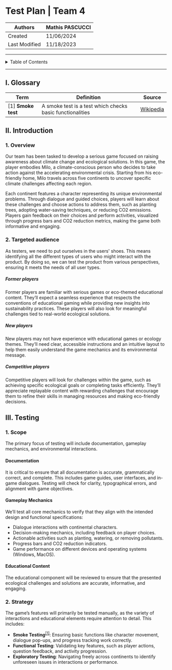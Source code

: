 # Test Plan | Team 4

|Authors|Mathis PASCUCCI|
|---|---|
|Created|11/06/2024|
|Last Modified|11/18/2023|
---
<details>
<summary>Table of Contents</summary>

- [Test Plan | Team 4](#test-plan--team-4)
    - [I. Glossary](#i-glossary)
    - [II. Introduction](#ii-introduction)
        - [1. Overview](#1-overview)
        - [2. Targeted audience](#2-targeted-audience)
            - [Former players](#former-players)
            - [New players](#new-players)
            - [Competitive players](#competitive-players)
    - [III. Testing](#iii-testing)
        - [1. Scope](#1-scope)
            - [Documentation](#documentation)
            - [Gameplay Mechanics](#gameplay-mechanics)
            - [Educational Content](#educational-content)
        - [2. Strategy](#2-strategy)
        
</details>

---

## I. Glossary

| Term | Definition | Source |
| ---- | ---------- | ------ |
|<a id="1">[1]</a> **Smoke test**| A smoke test is a test which checks basic functionalities | [Wikipedia](https://en.wikipedia.org/wiki/Smoke_testing_(software)) |



## II. Introduction

### 1. Overview
Our team has been tasked to develop a serious game focused on raising awareness about climate change and ecological solutions. In this game, the player embodies Milo, a climate-conscious person who decides to take action against the accelerating environmental crisis. Starting from his eco-friendly home, Milo travels across five continents to uncover specific climate challenges affecting each region.

Each continent features a character representing its unique environmental problems. Through dialogue and guided choices, players will learn about these challenges and choose actions to address them, such as planting trees, adopting water-saving techniques, or reducing CO2 emissions. Players gain feedback on their choices and perform activities, visualized through progress bars and CO2 reduction metrics, making the game both informative and engaging.

### 2. Targeted audience
As testers, we need to put ourselves in the users' shoes. This means identifying all the different types of users who might interact with the product. By doing so, we can test the product from various perspectives, ensuring it meets the needs of all user types.

##### Former players
Former players are familiar with serious games or eco-themed educational content. They’ll expect a seamless experience that respects the conventions of educational gaming while providing new insights into sustainability practices. These players will also look for meaningful challenges tied to real-world ecological solutions.

##### New players
New players may not have experience with educational games or ecology themes. They’ll need clear, accessible instructions and an intuitive layout to help them easily understand the game mechanics and its environmental message.

##### Competitive players
Competitive players will look for challenges within the game, such as achieving specific ecological goals or completing tasks efficiently. They’ll appreciate replayable content with rewarding challenges that encourage them to refine their skills in managing resources and making eco-friendly decisions.

## III. Testing

### 1. Scope
The primary focus of testing will include documentation, gameplay mechanics, and environmental interactions.

#### Documentation
It is critical to ensure that all documentation is accurate, grammatically correct, and complete. This includes game guides, user interfaces, and in-game dialogues. Testing will check for clarity, typographical errors, and alignment with game objectives.

#### Gameplay Mechanics
We’ll test all core mechanics to verify that they align with the intended design and functional specifications:
- Dialogue interactions with continental characters.
- Decision-making mechanics, including feedback on player choices.
- Actionable activities such as planting, watering, or removing pollutants.
- Progress bars and CO2 reduction indicators.
- Game performance on different devices and operating systems (Windows, MacOS).

#### Educational Content
The educational component will be reviewed to ensure that the presented ecological challenges and solutions are accurate, informative, and engaging.

### 2. Strategy
The game’s features will primarily be tested manually, as the variety of interactions and educational elements require attention to detail. This includes:
- **Smoke Testing**<sup><a href="#1">[1]</a></sup>: Ensuring basic functions like character movement, dialogue pop-ups, and progress tracking work correctly.
- **Functional Testing**: Validating key features, such as player actions, question feedback, and activity progression.
- **Exploratory Testing**: Navigating freely across continents to identify unforeseen issues in interactions or performance.


